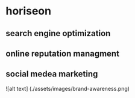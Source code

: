 # horiseon

## search engine optimization

## online reputation managment

## social medea marketing

![alt text] (./assets/images/brand-awareness.png)

